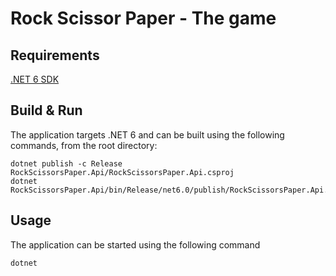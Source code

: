 # Rock Scissor Paper - The game
## Requirements
[.NET 6 SDK](https://dotnet.microsoft.com/en-us/download/dotnet/6.0)
## Build & Run
The application targets .NET 6 and can be built using the following commands, from the root directory:

```
dotnet publish -c Release RockScissorsPaper.Api/RockScissorsPaper.Api.csproj
dotnet RockScissorsPaper.Api/bin/Release/net6.0/publish/RockScissorsPaper.Api.dll
```
## Usage
The application can be started using the following command
```
dotnet 
```

